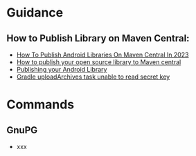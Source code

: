 # Guidance
## How to Publish Library on Maven Central:
- [How To Publish Android Libraries On Maven Central In 2023](https://medium.com/@vivekvashistha/how-to-publish-android-libraries-on-maven-central-in-2023-a96e3c327008)
- [How to publish your open source library to Maven central](https://medium.com/@scottyab/how-to-publish-your-open-source-library-to-maven-central-5178d9579c5)
- [Publishing your Android Library](https://umang91.medium.com/publishing-your-android-library-d97a31daf94d)
- [Gradle uploadArchives task unable to read secret key](https://stackoverflow.com/questions/27936119/gradle-uploadarchives-task-unable-to-read-secret-key)

# Commands
## GnuPG
- xxx
